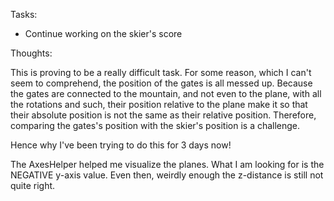 Tasks:
- Continue working on the skier's score

Thoughts:

This is proving to be a really difficult task. For some reason, which I can't seem to comprehend, the position of the gates is all messed up. Because the gates are connected to the mountain, and not even to the plane, with all the rotations and such, their position relative to the plane make it so that their absolute position is not the same as their relative position. Therefore, comparing the gates's position with the skier's position is a challenge.

Hence why I've been trying to do this for 3 days now!

The AxesHelper helped me visualize the planes. What I am looking for is the NEGATIVE y-axis value. Even then, weirdly enough the z-distance is still not quite right.